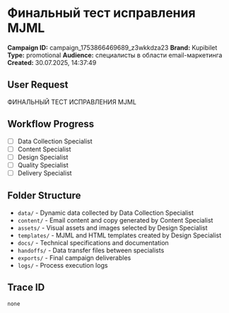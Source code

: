 # Финальный тест исправления MJML

**Campaign ID:** campaign_1753866469689_z3wkkdza23
**Brand:** Kupibilet
**Type:** promotional
**Audience:** специалисты в области email-маркетинга
**Created:** 30.07.2025, 14:37:49

## User Request
ФИНАЛЬНЫЙ ТЕСТ ИСПРАВЛЕНИЯ MJML

## Workflow Progress
- [ ] Data Collection Specialist
- [ ] Content Specialist  
- [ ] Design Specialist
- [ ] Quality Specialist
- [ ] Delivery Specialist

## Folder Structure

- `data/` - Dynamic data collected by Data Collection Specialist
- `content/` - Email content and copy generated by Content Specialist
- `assets/` - Visual assets and images selected by Design Specialist
- `templates/` - MJML and HTML templates created by Design Specialist
- `docs/` - Technical specifications and documentation
- `handoffs/` - Data transfer files between specialists
- `exports/` - Final campaign deliverables
- `logs/` - Process execution logs

## Trace ID
`none`
